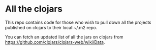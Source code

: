 # All the clojars

This repo contains code for those who wish to pull down all the
projects published on clojars to their local ~/.m2 repo.

You can fetch an updated list of all the jars on clojars from https://github.com/clojars/clojars-web/wiki/Data.



